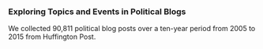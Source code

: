 ### Exploring Topics and Events in Political Blogs
We collected 90,811 political blog posts over a ten-year period from 2005 to 2015 from Huffington Post. 






